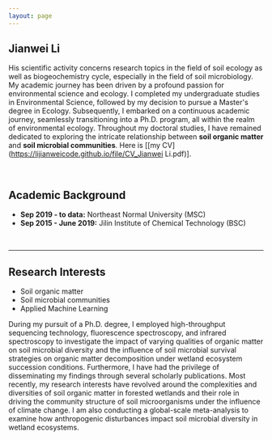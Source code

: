```yaml
---
layout: page
---
```


## Jianwei Li

His scientific activity concerns research topics in the field of soil ecology as well as biogeochemistry cycle, especially in the field of soil microbiology.
My academic journey has been driven by a profound passion for environmental science and ecology. I completed my undergraduate studies in Environmental Science, followed by my decision to pursue a Master's degree in Ecology. Subsequently, I embarked on a continuous academic journey, seamlessly transitioning into a Ph.D. program, all within the realm of environmental ecology. Throughout my doctoral studies, I have remained dedicated to exploring the intricate relationship between **soil organic matter** and **soil microbial communities**. Here is [[my CV](https://lijianweicode.github.io/file/CV_Jianwei Li.pdf)].

<br>

## Academic Background

- **Sep 2019 - to data:** Northeast Normal University (MSC)
- **Sep 2015 - June 2019:** Jilin Institute of Chemical Technology (BSC)

<br>

---

## Research Interests

- Soil organic matter
- Soil microbial communities
- Applied Machine Learning

During my pursuit of a Ph.D. degree, I employed high-throughput sequencing technology, fluorescence spectroscopy, and infrared spectroscopy to investigate the impact of varying qualities of organic matter on soil microbial diversity and the influence of soil microbial survival strategies on organic matter decomposition under wetland ecosystem succession conditions. Furthermore, I have had the privilege of disseminating my findings through several scholarly publications. Most recently, my research interests have revolved around the complexities and diversities of soil organic matter in forested wetlands and their role in driving the community structure of soil microorganisms under the influence of climate change. I am also conducting a global-scale meta-analysis to examine how anthropogenic disturbances impact soil microbial diversity in wetland ecosystems.

<br>
